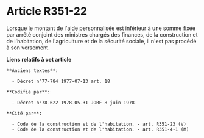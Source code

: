 # Article R351-22

Lorsque le montant de l'aide personnalisée est inférieur à une somme fixée par arrêté conjoint des ministres chargés des
finances, de la construction et de l'habitation, de l'agriculture et de la sécurité sociale, il n'est pas procédé à son
versement.

**Liens relatifs à cet article**

	**Anciens textes**:

	  - Décret n°77-784 1977-07-13 art. 18

	**Codifié par**:

	  - Décret n°78-622 1978-05-31 JORF 8 juin 1978

	**Cité par**:

	  - Code de la construction et de l'habitation. - art. R351-23 (V)
	  - Code de la construction et de l'habitation. - art. R351-4-1 (M)
